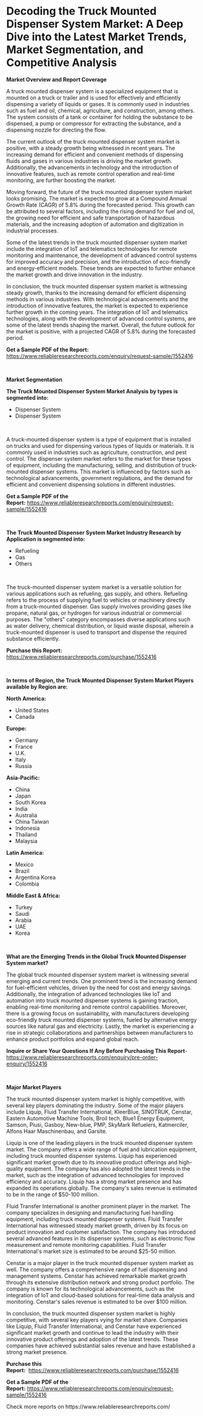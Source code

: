 <p><h1>Decoding the Truck Mounted Dispenser System Market: A Deep Dive into the Latest Market Trends, Market Segmentation, and Competitive Analysis</h1></p><p><strong>Market Overview and Report Coverage</strong></p>
<p><p>A truck mounted dispenser system is a specialized equipment that is mounted on a truck or trailer and is used for effectively and efficiently dispensing a variety of liquids or gases. It is commonly used in industries such as fuel and oil, chemical, agriculture, and construction, among others. The system consists of a tank or container for holding the substance to be dispensed, a pump or compressor for extracting the substance, and a dispensing nozzle for directing the flow.</p><p>The current outlook of the truck mounted dispenser system market is positive, with a steady growth being witnessed in recent years. The increasing demand for efficient and convenient methods of dispensing fluids and gases in various industries is driving the market growth. Additionally, the advancements in technology and the introduction of innovative features, such as remote control operation and real-time monitoring, are further boosting the market.</p><p>Moving forward, the future of the truck mounted dispenser system market looks promising. The market is expected to grow at a Compound Annual Growth Rate (CAGR) of 5.8% during the forecasted period. This growth can be attributed to several factors, including the rising demand for fuel and oil, the growing need for efficient and safe transportation of hazardous materials, and the increasing adoption of automation and digitization in industrial processes.</p><p>Some of the latest trends in the truck mounted dispenser system market include the integration of IoT and telematics technologies for remote monitoring and maintenance, the development of advanced control systems for improved accuracy and precision, and the introduction of eco-friendly and energy-efficient models. These trends are expected to further enhance the market growth and drive innovation in the industry.</p><p>In conclusion, the truck mounted dispenser system market is witnessing steady growth, thanks to the increasing demand for efficient dispensing methods in various industries. With technological advancements and the introduction of innovative features, the market is expected to experience further growth in the coming years. The integration of IoT and telematics technologies, along with the development of advanced control systems, are some of the latest trends shaping the market. Overall, the future outlook for the market is positive, with a projected CAGR of 5.8% during the forecasted period.</p></p>
<p><strong>Get a Sample PDF of the Report:</strong> <a href="https://www.reliableresearchreports.com/enquiry/request-sample/1552416">https://www.reliableresearchreports.com/enquiry/request-sample/1552416</a></p>
<p>&nbsp;</p>
<p><strong>Market Segmentation</strong></p>
<p><strong>The Truck Mounted Dispenser System Market Analysis by types is segmented into:</strong></p>
<p><ul><li>Dispenser System</li><li>Dispenser System</li></ul></p>
<p>&nbsp;</p>
<p><p>A truck-mounted dispenser system is a type of equipment that is installed on trucks and used for dispensing various types of liquids or materials. It is commonly used in industries such as agriculture, construction, and pest control. The dispenser system market refers to the market for these types of equipment, including the manufacturing, selling, and distribution of truck-mounted dispenser systems. This market is influenced by factors such as technological advancements, government regulations, and the demand for efficient and convenient dispensing solutions in different industries.</p></p>
<p><strong>Get a Sample PDF of the Report:</strong>&nbsp;<a href="https://www.reliableresearchreports.com/enquiry/request-sample/1552416">https://www.reliableresearchreports.com/enquiry/request-sample/1552416</a></p>
<p>&nbsp;</p>
<p><strong>The Truck Mounted Dispenser System Market Industry Research by Application is segmented into:</strong></p>
<p><ul><li>Refueling</li><li>Gas</li><li>Others</li></ul></p>
<p>&nbsp;</p>
<p><p>The truck-mounted dispenser system market is a versatile solution for various applications such as refueling, gas supply, and others. Refueling refers to the process of supplying fuel to vehicles or machinery directly from a truck-mounted dispenser. Gas supply involves providing gases like propane, natural gas, or hydrogen for various industrial or commercial purposes. The "others" category encompasses diverse applications such as water delivery, chemical distribution, or liquid waste disposal, wherein a truck-mounted dispenser is used to transport and dispense the required substance efficiently.</p></p>
<p><strong>Purchase this Report:</strong>&nbsp; <a href="https://www.reliableresearchreports.com/purchase/1552416">https://www.reliableresearchreports.com/purchase/1552416</a></p>
<p>&nbsp;</p>
<p><strong>In terms of Region, the Truck Mounted Dispenser System Market Players available by Region are:</strong></p>
<p>
    <p> <strong> North America: </strong>
        <ul>
            <li>United States</li>
            <li>Canada</li>
        </ul>
        </p> 
    <p> <strong> Europe: </strong>
        <ul>
            <li>Germany</li>
            <li>France</li>
            <li>U.K.</li>
            <li>Italy</li>
            <li>Russia</li>
        </ul>
        </p> 
    <p> <strong> Asia-Pacific: </strong>
        <ul>
            <li>China</li>
            <li>Japan</li>
            <li>South Korea</li>
            <li>India</li>
            <li>Australia</li>
            <li>China Taiwan</li>
            <li>Indonesia</li>
            <li>Thailand</li>
            <li>Malaysia</li>
        </ul>
        </p> 
    <p> <strong> Latin America: </strong>
        <ul>
            <li>Mexico</li>
            <li>Brazil</li>
            <li>Argentina Korea</li>
            <li>Colombia</li>
        </ul>
        </p> 
    <p> <strong> Middle East & Africa: </strong>
        <ul>
            <li>Turkey</li>
            <li>Saudi</li>
            <li>Arabia</li>
            <li>UAE</li>
            <li>Korea</li>
        </ul>
    </p>
    </p>
<p>&nbsp;</p>
<p><strong>What are the Emerging Trends in the Global Truck Mounted Dispenser System market?</strong></p>
<p><p>The global truck mounted dispenser system market is witnessing several emerging and current trends. One prominent trend is the increasing demand for fuel-efficient vehicles, driven by the need for cost and energy savings. Additionally, the integration of advanced technologies like IoT and automation into truck mounted dispenser systems is gaining traction, enabling real-time monitoring and remote control capabilities. Moreover, there is a growing focus on sustainability, with manufacturers developing eco-friendly truck mounted dispenser systems, fueled by alternative energy sources like natural gas and electricity. Lastly, the market is experiencing a rise in strategic collaborations and partnerships between manufacturers to enhance product portfolios and expand global reach.</p></p>
<p><strong>Inquire or Share Your Questions If Any Before Purchasing This Report</strong>- <a href="https://www.reliableresearchreports.com/enquiry/pre-order-enquiry/1552416">https://www.reliableresearchreports.com/enquiry/pre-order-enquiry/1552416</a></p>
<p>&nbsp;</p>
<p><strong>Major Market Players</strong></p>
<p><p>The truck mounted dispenser system market is highly competitive, with several key players dominating the industry. Some of the major players include Liquip, Fluid Transfer International, KleerBlue, SINOTRUK, Censtar, Eastern Automotive Machine Tools, Broil tech, Blue1 Energy Equipment, Samson, Piusi, Gasboy, New-blue, PMP, SkyMark Refuelers, Katmerciler, Alfons Haar Maschinenbau, and Garsite.</p><p>Liquip is one of the leading players in the truck mounted dispenser system market. The company offers a wide range of fuel and lubrication equipment, including truck mounted dispenser systems. Liquip has experienced significant market growth due to its innovative product offerings and high-quality equipment. The company has also adopted the latest trends in the market, such as the integration of advanced technologies for improved efficiency and accuracy. Liquip has a strong market presence and has expanded its operations globally. The company's sales revenue is estimated to be in the range of $50-100 million.</p><p>Fluid Transfer International is another prominent player in the market. The company specializes in designing and manufacturing fuel handling equipment, including truck mounted dispenser systems. Fluid Transfer International has witnessed steady market growth, driven by its focus on product innovation and customer satisfaction. The company has introduced several advanced features in its dispenser systems, such as electronic flow measurement and remote monitoring capabilities. Fluid Transfer International's market size is estimated to be around $25-50 million.</p><p>Censtar is a major player in the truck mounted dispenser system market as well. The company offers a comprehensive range of fuel dispensing and management systems. Censtar has achieved remarkable market growth through its extensive distribution network and strong product portfolio. The company is known for its technological advancements, such as the integration of IoT and cloud-based solutions for real-time data analysis and monitoring. Censtar's sales revenue is estimated to be over $100 million.</p><p>In conclusion, the truck mounted dispenser system market is highly competitive, with several key players vying for market share. Companies like Liquip, Fluid Transfer International, and Censtar have experienced significant market growth and continue to lead the industry with their innovative product offerings and adoption of the latest trends. These companies have achieved substantial sales revenue and have established a strong market presence.</p></p>
<p><strong>Purchase this Report:</strong>&nbsp;&nbsp;<a href="https://www.reliableresearchreports.com/purchase/1552416">https://www.reliableresearchreports.com/purchase/1552416</a></p>
<p></p>
<p><strong>Get a Sample PDF of the Report:</strong>&nbsp;<a href="https://www.reliableresearchreports.com/enquiry/request-sample/1552416">https://www.reliableresearchreports.com/enquiry/request-sample/1552416</a></p>
<p>Check more reports on https://www.reliableresearchreports.com/</p>